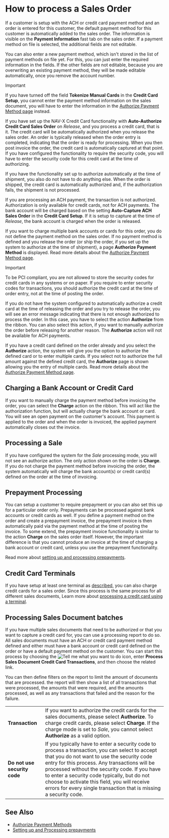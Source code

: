 # How to process a Sales Order

If a customer is setup with the ACH or credit card payment method and an order is entered for this customer, the default payment method for this customer is automatically added to the sales order. The information is visible on the **Payment Information** fast tab on the sales order. If a payment method on file is selected, the additional fields are not editable.

You can also enter a new payment method, which isn't stored in the list of payment methods on file yet. For this, you can just enter the required information in the fields. If the other fields are not editable, because you are overwriting an existing payment method, they will be made editable automatically, once you remove the account number.

> [!IMPORTANT]
> If you have turned off the field **Tokenize Manual Cards** in the **Credit Card Setup**, you cannot enter the payment method information on the sales document, you will have to enter the information in the [Authorize Payment Method page](page-authorize-credit-card.md) instead.

If you have set up the NAV-X Credit Card functionality with **Auto-Authorize Credit Card Sales Order** on *Release*, and you process a credit card, that is it. The credit card will be automatically authorized when you release the sales order. An order is typically released when the order entry is completed, indicating that the order is ready for processing. When you then post invoice the order, the credit card is automatically captured at that point. If you have configured the functionality to require the security code, you will have to enter the security code for this credit card at the time of authorizing.

If you have the functionality set up to authorize automatically at the time of shipment, you also do not have to do anything else. When the order is shipped, the credit card is automatically authorized and, if the authorization fails, the shipment is not processed.

If you are processing an ACH payment, the transaction is not authorized. Authorization is only available for credit cards, not for ACH payments. The bank account will be charged based on the setting **Auto-Capture ACH Sales Order** in the **Credit Card Setup**. If it is setup to capture at the time of *Release*, the bank account is charged when the order is released.

If you want to charge multiple bank accounts or cards for this order, you do not define the payment method on the sales order. If no payment method is defined and you release the order (or ship the order, if you set up the system to authorize at the time of shipment), a page **Authorize Payment Method** is displayed. Read more details about the [Authorize Payment Method page](page-authorize-credit-card.md).

> [!IMPORTANT]
> To be PCI compliant, you are not allowed to store the security codes for credit cards in any systems or on paper. If you require to enter security codes for transactions, you should authorize the credit card at the time of order entry, not at the time of posting the order.

If you do not have the system configured to automatically authorize a credit card at the time of releasing the order and you try to release the order, you will see an error message indicating that there is not enough authorized to process the order. In this case, you have to select the action **Authorize** from the ribbon. You can also select this action, if you want to manually authorize the order before releasing for another reason. The **Authorize** action will not be available for ACH payments.

If you have a credit card defined on the order already and you select the **Authorize** action, the system will give you the option to authorize the defined card or to enter multiple cards. If you select not to authorize the full amount against the defined credit card, the **Authorize** page is shown allowing you the entry of multiple cards. Read more details about the [Authorize Payment Method page](page-authorize-credit-card.md).

## Charging a Bank Account or Credit Card

If you want to manually charge the payment method before invoicing the order, you can select the **Charge** action on the ribbon. This will act like the authorization function, but will actually charge the bank account or card. You will see an open payment on the customer's account. This payment is applied to the order and when the order is invoiced, the applied payment automatically closes out the invoice.

## Processing a Sale

If you have configured the system for the *Sale* processing mode, you will not see an authorize action. The only action shown on the order is **Charge**. If you do not charge the payment method before invoicing the order, the system automatically will charge the bank account(s) or credit card(s) defined on the order at the time of invoicing.

## Prepayment Processing

You can setup a customer to require prepayment or you can also set this up for a particular order only. Prepayments can be processed against bank accounts or credit cards as well. If you define a payment method on the order and create a prepayment invoice, the prepayment invoice is then automatically paid via the payment method at the time of posting the invoice. To some extend, the prepayment invoice functionality is similar to the action **Charge** on the sales order itself. However, the important difference is that you cannot produce an invoice at the time of charging a bank account or credit card, unless you use the prepayment functionality.

Read more about [setting up and processing prepayments](https://docs.microsoft.com/en-us/dynamics365/business-central/finance-how-to-create-prepayment-invoices).

## Credit Card Terminals

If you have setup at least one terminal as [described](terminal-setup.md), you can also charge credit cards for a sales order. Since this process is the same process for all different sales documents, Learn more about [processing a credit card using a terminal](how-to-using-terminals.md).

## Processing Sales Document batches

If you have multiple sales documents that need to be authorized or that you want to capture a credit card for, you can use a processing report to do so. All sales documents must have an ACH or credit card payment method defined and either must have a bank account or credit card defined on the order or have a default payment method on the customer. You can start this process by choosing the ![Tell me what you want to do](/images/magnifying-glass.gif) icon, enter **Process Sales Document Credit Card Transactions**, and then choose the related link.

You can then define filters on the report to limit the amount of documents that are processed. the report will then show a list of all transactions that were processed, the amounts that were required, and the amounts processed, as well as any transactions that failed and the reason for the failure.

|                              |                                                                                                                            |
|------------------------------|----------------------------------------------------------------------------------------------------------------------------|
| **Transaction**              | If you want to authorize the credit cards for the sales documents, please select **Authorize**. To charge credit cards, please select **Charge**. If the charge mode is set to *Sale*, you cannot select **Authorize** as a valid option. |
| **Do not use security code** | If you typically have to enter a security code to process a transaction, you can select to accept that you do not want to use the security code entry for this process. Any transactions will be processed without the security code. If you have to enter a security code typically, but do not choose to activate this field, you will receive errors for every single transaction that is missing a security code. |

## See Also

- [Authorize Payment Methods](page-authorize-credit-card.md)
- [Setting up and Processing prepayments](https://docs.microsoft.com/en-us/dynamics365/business-central/finance-how-to-create-prepayment-invoices)
